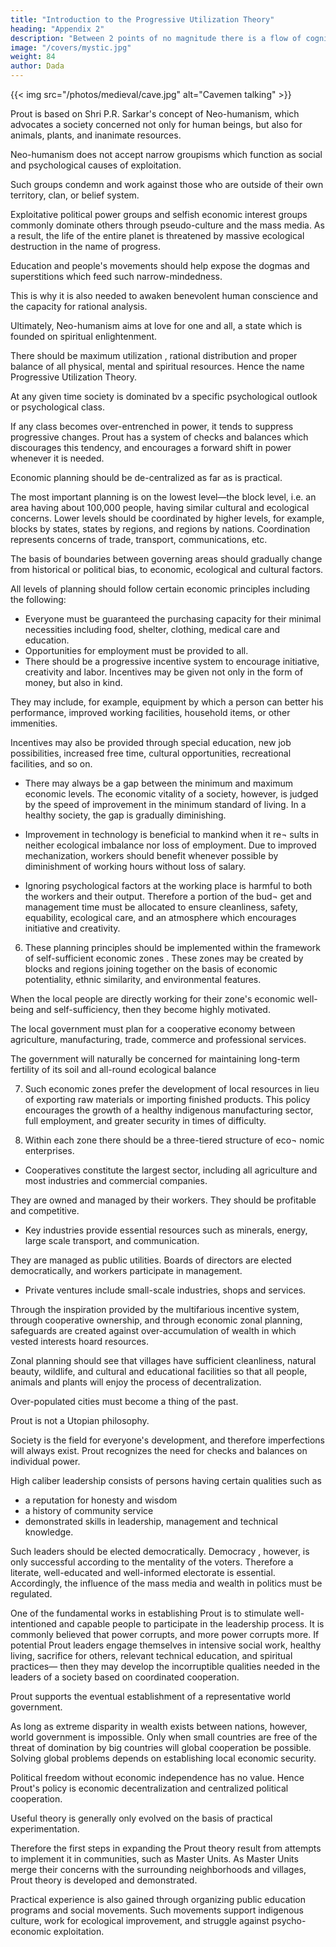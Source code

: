 ```yaml
---
title: "Introduction to the Progressive Utilization Theory"
heading: "Appendix 2"
description: "Between 2 points of no magnitude there is a flow of cognition"
image: "/covers/mystic.jpg"
weight: 84
author: Dada
---
```




{{< img src="/photos/medieval/cave.jpg" alt="Cavemen talking" >}}


Prout is based on Shri P.R. Sarkar's concept of Neo-humanism, which advocates a society concerned not only for human beings, but also for animals, plants, and inanimate resources. 

Neo-humanism does not accept narrow groupisms which function as social and psychological causes of exploitation. 

Such groups condemn and work against those who are outside of their own territory, clan, or belief system. 

Exploitative political power groups and selfish economic interest groups commonly dominate others through pseudo-culture and the mass media. As a result, the life of the entire planet is threatened by massive ecological destruction in the name of progress. 

Education and people's movements should help expose the dogmas and superstitions which feed such narrow-mindedness.

This is why it is also needed to awaken benevolent human conscience and the capacity for rational analysis. 

Ultimately, Neo-humanism aims at love for one and all, a state which is founded on spiritual enlightenment. 


There should be maximum utilization , rational distribution and proper balance of all physical, mental and spiritual resources. Hence the name Progressive Utilization Theory. 


At any given time society is dominated bv a specific psychological outlook or psychological class. 

If any class becomes over-entrenched in power, it tends to suppress progressive changes. Prout has a system of checks and balances which discourages this tendency, and encourages a forward shift in power whenever it is needed. 

Economic planning should be de-centralized as far as is practical. 

The most important planning is on the lowest level—the block level, i.e. an area having about 100,000 people, having similar cultural and ecological concerns. Lower levels should be coordinated by higher levels, for example, blocks by states, states by regions, and regions by nations. Coordination represents concerns of trade, transport, communications, etc. 

The basis of boundaries between governing areas should gradually change from historical or political bias, to economic, ecological and cultural factors. 


All levels of planning should follow certain economic principles including the following: 

- Everyone must be guaranteed the purchasing capacity for their minimal necessities including food, shelter, clothing, medical care and education. 
- Opportunities for employment must be provided to all. 
- There should be a progressive incentive system to encourage initiative, creativity and labor. Incentives may be given not only in the form of money, but also in kind. 

They may include, for example, equipment by which a person can better his performance, improved working facilities, household items, or other immenities. 

Incentives may also be provided through special education, new job possibilities, increased free time, cultural opportunities, recreational facilities, and so on. 

- There may always be a gap between the minimum and maximum economic levels. The economic vitality of a society, however, is judged by the speed of improvement in the minimum standard of living. In a healthy society, the gap is gradually diminishing. 

* Improvement in technology is beneficial to mankind when it re¬ 
sults in neither ecological imbalance nor loss of employment. Due 
to improved mechanization, workers should benefit whenever 
possible by diminishment of working hours without loss of salary. 

* Ignoring psychological factors at the working place is harmful to 
both the workers and their output. Therefore a portion of the bud¬ 
get and management time must be allocated to ensure cleanliness, 
safety, equability, ecological care, and an atmosphere which 
encourages initiative and creativity. 

6) These planning principles should be implemented within the framework of self-sufficient economic zones . These zones may be created by blocks and regions joining together on the basis of economic potentiality, ethnic similarity, and environmental features. 

When the local people are directly working for their zone's economic well-being and self-sufficiency, then they become highly motivated. 

The local government must plan for a cooperative economy between agriculture, manufacturing, trade, commerce and professional services. 

The government will naturally be concerned for maintaining long-term fertility of its soil and all-round ecological balance 

7) Such economic zones prefer the development of local resources 
in lieu of exporting raw materials or importing finished products. 
This policy encourages the growth of a healthy indigenous 
manufacturing sector, full employment, and greater security in times 
of difficulty. 

8) Within each zone there should be a three-tiered structure of eco¬ 
nomic enterprises. 

- Cooperatives constitute the largest sector, including all agriculture and most industries and commercial companies. 

They are owned and managed by their workers. They should be profitable and 
competitive. 

- Key industries provide essential resources such as minerals, energy, large scale transport, and communication. 

They are managed as public utilities. Boards of directors are elected democratically, and workers participate in management. 

- Private ventures include small-scale industries, shops and services. 


Through the inspiration provided by the multifarious incentive system, through cooperative ownership, and through economic zonal planning, safeguards are created against over-accumulation of wealth in which vested interests hoard resources. 

Zonal planning should see that villages have sufficient cleanliness, natural beauty, wildlife, and cultural and educational facilities so that all people, animals and plants will enjoy the process of decentralization. 

Over-populated cities must become a thing of the past. 

Prout is not a Utopian philosophy.

Society is the field for everyone's development, and therefore imperfections will always exist. Prout recognizes the need for checks and balances on individual power. 

High caliber leadership consists of persons having certain qualities 
such as 
- a reputation for honesty and wisdom 
- a history of community service 
- demonstrated skills in leadership, management and technical 
knowledge. 

Such leaders should be elected democratically. Democracy , however, 
is only successful according to the mentality of the voters. Therefore 
a literate, well-educated and well-informed electorate is essential. 
Accordingly, the influence of the mass media and wealth in politics 
must be regulated. 

One of the fundamental works in establishing Prout is to stimulate well-intentioned and capable people to participate in the leadership process. It is commonly believed that power corrupts, and more power corrupts more. If potential Prout leaders engage themselves in intensive social work, healthy living, sacrifice for others, relevant technical education, and spiritual practices— then they may develop the incorruptible qualities needed in the leaders of a society based on coordinated cooperation. 

Prout supports the eventual establishment of a representative world government.

As long as extreme disparity in wealth exists between nations, however, world government is impossible. Only when small countries are free of the threat of domination by big countries will global cooperation be possible. Solving global problems depends on establishing local economic security. 

Political freedom without economic independence has no value. Hence Prout's policy is economic decentralization and centralized political cooperation. 


Useful theory is generally only evolved on the basis of practical experimentation.

Therefore the first steps in expanding the Prout theory result from attempts to implement it in communities, such as Master Units. As Master Units merge their concerns with the surrounding neighborhoods and villages, Prout theory is developed and demonstrated. 

Practical experience is also gained through organizing public education programs and social movements. Such movements support indigenous culture, work for ecological improvement, and struggle against psycho-economic exploitation. 
